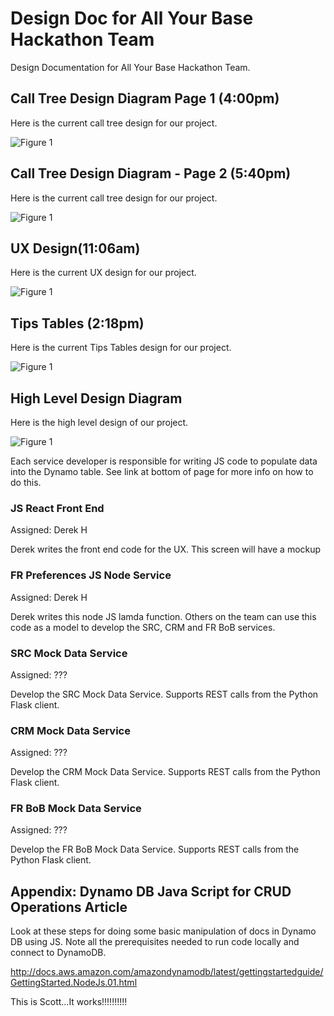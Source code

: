 # Design Doc for All Your Base Hackathon Team
Design Documentation for All Your Base Hackathon Team.

## Call Tree Design Diagram Page 1 (4:00pm)
Here is the current call tree design for our project.

![Figure 1](CallTreeSample20170427b.png)

## Call Tree Design Diagram - Page 2 (5:40pm)
Here is the current call tree design for our project.

![Figure 1](CallTreePageTwoa.png)

## UX Design(11:06am)
Here is the current UX design for our project.

![Figure 1](UXMockupc.png)

## Tips Tables (2:18pm)
Here is the current Tips Tables design for our project.

![Figure 1](TipsTablesc.png)

## High Level Design Diagram
Here is the high level design of our project.

![Figure 1](HLDesignV2.png)

Each service developer is responsible for writing JS code to populate data into the Dynamo table. See link at bottom of page for more info on how to do this.

### JS React Front End
Assigned: Derek H

Derek writes the front end code for the UX. This screen will have a mockup

### FR Preferences JS Node Service
Assigned: Derek H

Derek writes this node JS lamda function.
Others on the team can use this code as a model to develop the SRC, CRM and FR BoB services.

### SRC Mock Data Service
Assigned: ???

Develop the SRC Mock Data Service. Supports REST calls from the Python Flask client.

### CRM Mock Data Service
Assigned: ???

Develop the CRM Mock Data Service. Supports REST calls from the Python Flask client.

### FR BoB Mock Data Service
Assigned: ???

Develop the FR BoB Mock Data Service. Supports REST calls from the Python Flask client.

## Appendix: Dynamo DB Java Script for CRUD Operations Article

Look at these steps for doing some basic manipulation of docs in Dynamo DB using JS. Note all the prerequisites needed to run code locally and connect to DynamoDB.

http://docs.aws.amazon.com/amazondynamodb/latest/gettingstartedguide/GettingStarted.NodeJs.01.html

This is Scott...It works!!!!!!!!!!
